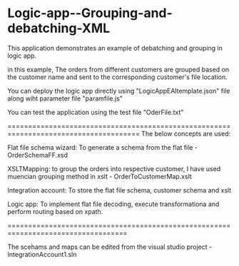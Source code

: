 # Logic-app--Grouping-and-debatching-XML

This application demonstrates an example of debatching and grouping in logic app.

in this example, The orders from different customers are grouped based on the customer name and sent to the corresponding customer's file location.


You can deploy the logic app directly using "LogicAppEAItemplate.json" file along wiht parameter file "paramfile.js"

You can test the application using the test file "OderFile.txt"

======================================================================================
The below concepts are used:

Flat file schema wizard: To generate a schema from the flat file - OrderSchemaFF.xsd

XSLTMapping: to group the orders into respective customer, I have used muencian grouping method in xslt - OrderToCustomerMap.xslt

Integration account: To store the flat file schema, customer schema and xslt 

Logic app: To implement flat file decoding, execute transformationa and perform routing based on xpath.

===================================================================================

The scehams and maps can be edited from the visual studio project - IntegrationAccount1.sln


